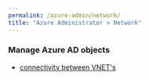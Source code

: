 ```yaml
---
permalink: /azure-admin/network/
title: "Azure Administrator > Network"
---
```

### Manage Azure AD objects

* [connectivity between VNET's](network/peering.md)